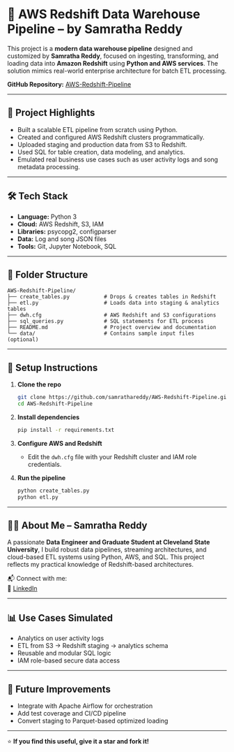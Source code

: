 
# 🚀 AWS Redshift Data Warehouse Pipeline – by Samratha Reddy

This project is a **modern data warehouse pipeline** designed and customized by **Samratha Reddy**, focused on ingesting, transforming, and loading data into **Amazon Redshift** using **Python and AWS services**. The solution mimics real-world enterprise architecture for batch ETL processing.

**GitHub Repository:** [AWS-Redshift-Pipeline](https://github.com/samrathareddy/AWS-Redshift-Pipeline)

---

## 📌 Project Highlights

- Built a scalable ETL pipeline from scratch using Python.
- Created and configured AWS Redshift clusters programmatically.
- Uploaded staging and production data from S3 to Redshift.
- Used SQL for table creation, data modeling, and analytics.
- Emulated real business use cases such as user activity logs and song metadata processing.

---

## 🛠️ Tech Stack

- **Language:** Python 3
- **Cloud:** AWS Redshift, S3, IAM
- **Libraries:** psycopg2, configparser
- **Data:** Log and song JSON files
- **Tools:** Git, Jupyter Notebook, SQL

---

## 📁 Folder Structure

```
AWS-Redshift-Pipeline/
├── create_tables.py           # Drops & creates tables in Redshift
├── etl.py                     # Loads data into staging & analytics tables
├── dwh.cfg                    # AWS Redshift and S3 configurations
├── sql_queries.py             # SQL statements for ETL process
├── README.md                  # Project overview and documentation
└── data/                      # Contains sample input files (optional)
```

---

## 🚀 Setup Instructions

1. **Clone the repo**
   ```bash
   git clone https://github.com/samrathareddy/AWS-Redshift-Pipeline.git
   cd AWS-Redshift-Pipeline
   ```

2. **Install dependencies**
   ```bash
   pip install -r requirements.txt
   ```

3. **Configure AWS and Redshift**
   - Edit the `dwh.cfg` file with your Redshift cluster and IAM role credentials.

4. **Run the pipeline**
   ```bash
   python create_tables.py
   python etl.py
   ```

---

## 👨‍💻 About Me – Samratha Reddy

A passionate **Data Engineer and Graduate Student at Cleveland State University**, I build robust data pipelines, streaming architectures, and cloud-based ETL systems using Python, AWS, and SQL. This project reflects my practical knowledge of Redshift-based architectures.

📬 Connect with me:  
🔗 [LinkedIn](https://www.linkedin.com/in/samrathareddy)

---

## 📊 Use Cases Simulated

- Analytics on user activity logs
- ETL from S3 → Redshift staging → analytics schema
- Reusable and modular SQL logic
- IAM role-based secure data access

---

## 📌 Future Improvements

- Integrate with Apache Airflow for orchestration
- Add test coverage and CI/CD pipeline
- Convert staging to Parquet-based optimized loading

---

⭐ **If you find this useful, give it a star and fork it!**
